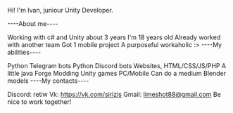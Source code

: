 Hi! I'm Ivan, juniour Unity Developer.

----About me----

Working with c# and Unity about 3 years
I'm 18 years old
Already worked with another team
Got 1 mobile project
A purposeful workaholic :>
----My abilities----

Python Telegram bots
Python Discord bots
Websites, HTML/CSS/JS/PHP
A little java Forge Modding
Unity games PC/Mobile
Can do a medium Blender models
----My contacts----

Discord: retiw
Vk: https://vk.com/sirizis
Gmail: limeshot88@gmail.com
Be nice to work together!
